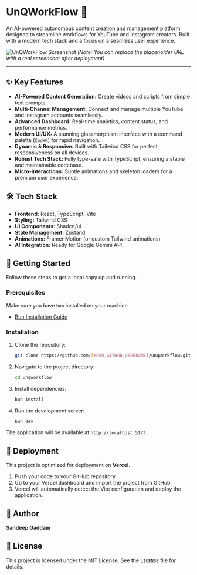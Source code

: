 # UnQWorkFlow 🚀

An AI-powered autonomous content creation and management platform designed to streamline workflows for YouTube and Instagram creators. Built with a modern tech stack and a focus on a seamless user experience.

![UnQWorkFlow Screenshot](https://via.placeholder.com/1200x600.png?text=UnQWorkFlow+Dashboard+Preview)
*(Note: You can replace the placeholder URL with a real screenshot after deployment)*

---

## ✨ Key Features

- **AI-Powered Content Generation:** Create videos and scripts from simple text prompts.
- **Multi-Channel Management:** Connect and manage multiple YouTube and Instagram accounts seamlessly.
- **Advanced Dashboard:** Real-time analytics, content status, and performance metrics.
- **Modern UI/UX:** A stunning glassmorphism interface with a command palette (`Cmd+K`) for rapid navigation.
- **Dynamic & Responsive:** Built with Tailwind CSS for perfect responsiveness on all devices.
- **Robust Tech Stack:** Fully type-safe with TypeScript, ensuring a stable and maintainable codebase.
- **Micro-interactions:** Subtle animations and skeleton loaders for a premium user experience.

## 🛠️ Tech Stack

- **Frontend:** React, TypeScript, Vite
- **Styling:** Tailwind CSS
- **UI Components:** Shadcn/ui
- **State Management:** Zustand
- **Animations:** Framer Motion (or custom Tailwind animations)
- **AI Integration:** Ready for Google Gemini API

## 🚀 Getting Started

Follow these steps to get a local copy up and running.

### Prerequisites

Make sure you have `bun` installed on your machine.
- [Bun Installation Guide](https://bun.sh/docs/installation)

### Installation

1.  Clone the repository:
    ```sh
    git clone https://github.com/[YOUR_GITHUB_USERNAME]/unqworkflow.git
    ```
2.  Navigate to the project directory:
    ```sh
    cd unqworkflow
    ```
3.  Install dependencies:
    ```sh
    bun install
    ```
4.  Run the development server:
    ```sh
    bun dev
    ```
The application will be available at `http://localhost:5173`.

## 🚢 Deployment

This project is optimized for deployment on **Vercel**.

1.  Push your code to your GitHub repository.
2.  Go to your Vercel dashboard and import the project from GitHub.
3.  Vercel will automatically detect the Vite configuration and deploy the application.

## 👤 Author

**Sandeep Gaddam**

## 📄 License

This project is licensed under the MIT License. See the `LICENSE` file for details.
